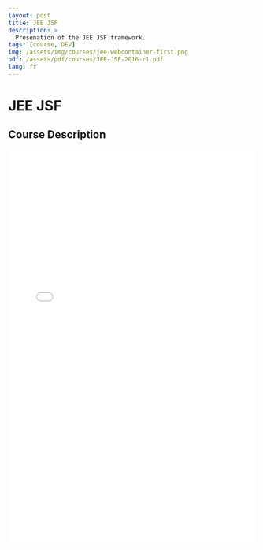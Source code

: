 ```yaml
---
layout: post
title: JEE JSF
description: >
  Presenation of the JEE JSF framework.
tags: [course, DEV]
img: /assets/img/courses/jee-webcontainer-first.png
pdf: /assets/pdf/courses/JEE-JSF-2016-r1.pdf
lang: fr
---
```

# JEE JSF
## Course Description

<embed src="/assets/pdf/courses/JEE-JSF-2016-r1.pdf" width="100%" height="800px" type='application/pdf'/>
